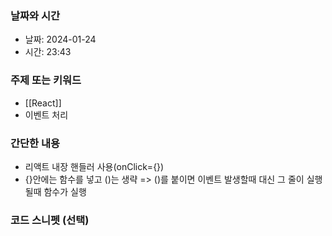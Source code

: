 ### 날짜와 시간

- 날짜: 2024-01-24
- 시간: 23:43

### 주제 또는 키워드
- [[React]]
- 이벤트 처리

### 간단한 내용
- 리액트 내장 핸들러 사용(onClick={})
- {}안에는 함수를 넣고 ()는 생략 => ()를 붙이면 이벤트 발생할때 대신 그 줄이 실행될때 함수가 실행

### 코드 스니펫 (선택)

```typescript
```
